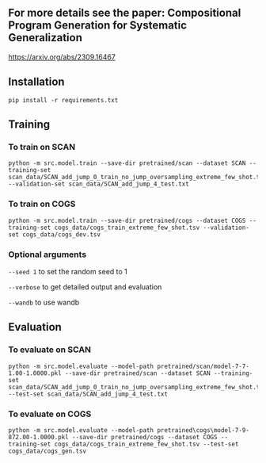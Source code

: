## For more details see the paper: Compositional Program Generation for Systematic Generalization
https://arxiv.org/abs/2309.16467

## Installation
```
pip install -r requirements.txt
```

## Training

### To train on SCAN
```
python -m src.model.train --save-dir pretrained/scan --dataset SCAN --training-set scan_data/SCAN_add_jump_0_train_no_jump_oversampling_extreme_few_shot.txt --validation-set scan_data/SCAN_add_jump_4_test.txt
```

### To train on COGS
```
python -m src.model.train --save-dir pretrained/cogs --dataset COGS --training-set cogs_data/cogs_train_extreme_few_shot.tsv --validation-set cogs_data/cogs_dev.tsv
```

### Optional arguments
``--seed 1`` to set the random seed to 1

``--verbose`` to get detailed output and evaluation

``--wandb`` to use wandb

## Evaluation

### To evaluate on SCAN
```
python -m src.model.evaluate --model-path pretrained/scan/model-7-7-1.00-1.0000.pkl --save-dir pretrained/scan --dataset SCAN --training-set scan_data/SCAN_add_jump_0_train_no_jump_oversampling_extreme_few_shot.txt --test-set scan_data/SCAN_add_jump_4_test.txt
```

### To evaluate on COGS
```
python -m src.model.evaluate --model-path pretrained\cogs\model-7-9-872.00-1.0000.pkl --save-dir pretrained/cogs --dataset COGS --training-set cogs_data/cogs_train_extreme_few_shot.tsv --test-set cogs_data/cogs_gen.tsv
```
